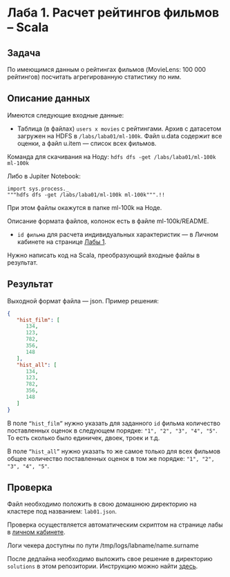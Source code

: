 # Лаба 1. Расчет рейтингов фильмов – Scala


## Задача

По имеющимся данным о рейтингах фильмов (MovieLens: 100 000 рейтингов) посчитать агрегированную статистику по ним.

## Описание данных

Имеются следующие входные данные:

* Таблица (в файлах) `users x movies` с рейтингами. Архив с датасетом загружен на HDFS в `/labs/laba01/ml-100k`. Файл u.data содержит все оценки, а файл u.item — список всех фильмов.

Команда для скачивания на Ноду:
`hdfs dfs -get /labs/laba01/ml-100k ml-100k`

Либо в Jupiter Notebook: 
```
import sys.process._
"""hdfs dfs -get /labs/laba01/ml-100k ml-100k""".!!
```

При этом файлы окажутся в папке ml-100k на Ноде.

Описание формата файлов, колонок есть в файле ml-100k/README.

* `id фильма` для расчета индивидуальных характеристик — в Личном кабинете на странице [Лабы 1](https://lk-spark-de.newprolab.com/lab/sb1laba01).

Нужно написать код на Scala, преобразующий входные файлы в результат.

## Результат

Выходной формат файла — json. Пример решения:

```json
{
   "hist_film": [  
      134,
      123,
      782,
      356,
      148
   ],
   "hist_all": [  
      134,
      123,
      782,
      356,
      148
   ]
}
```

В поле `“hist_film”` нужно указать для заданного `id` фильма количество поставленных оценок в следующем порядке: `"1", "2", "3", "4", "5"`. То есть сколько было единичек, двоек, троек и т.д.

В поле `“hist_all”` нужно указать то же самое только для всех фильмов общее количество поставленных оценок в том же порядке: `"1", "2", "3", "4", "5"`.

## Проверка

Файл необходимо положить в свою домашнюю директорию на кластере под названием: `lab01.json`.

Проверка осуществляется автоматическим скриптом на странице лабы в [личном кабинете](https://lk-spark-de.newprolab.com/lab/sb1laba01).

Логи чекера доступны по пути /tmp/logs/labname/name.surname

После дедлайна необходимо выложить свое решение в директорию `solutions` в этом репозитории. Инструкцию можно найти [здесь](git.md).
